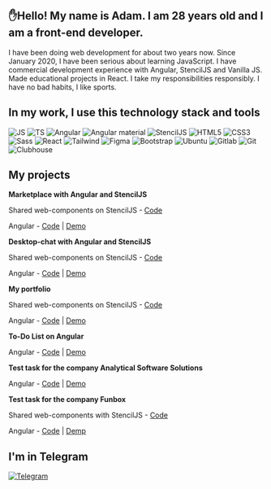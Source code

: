 ## ✋Hello! My name is Adam. I am 28 years old and I am a front-end developer.

I have been doing web development for about two years now. Since January 2020, I have been serious about learning JavaScript.
I have commercial development experience with Angular, StencilJS and Vanilla JS.
Made educational projects in React.
I take my responsibilities responsibly.
I have no bad habits, I like sports.

## In my work, I use this technology stack and tools
![JS](https://img.shields.io/badge/JavaScript-323330?style=for-the-badge&logo=javascript&logoColor=F7DF1E.jpg) ![TS](https://img.shields.io/badge/TypeScript-007ACC?style=for-the-badge&logo=typescript&logoColor=white) ![Angular](https://img.shields.io/badge/Angular-DD0031?style=for-the-badge&logo=angular&logoColor=white) ![Angular material](https://img.shields.io/badge/Angular_material-DD0031?style=for-the-badge&logo=angular&logoColor=whitee) ![StencilJS](https://img.shields.io/badge/StencilJS-black?style=for-the-badge&logo=ionic&logoColor=white) ![HTML5](https://img.shields.io/badge/HTML5-E34F26?style=for-the-badge&logo=html5&logoColor=white) ![СSS3](https://img.shields.io/badge/CSS3-1572B6?style=for-the-badge&logo=css3&logoColor=white) ![Sass](https://img.shields.io/badge/Sass-CC6699?style=for-the-badge&logo=sass&logoColor=white) ![React](https://img.shields.io/badge/React-20232A?style=for-the-badge&logo=react&logoColor=61DAFB) ![Tailwind](https://img.shields.io/badge/Tailwind_CSS-38B2AC?style=for-the-badge&logo=tailwind-css&logoColor=white) ![Figma](https://img.shields.io/badge/Figma-F24E1E?style=for-the-badge&logo=figma&logoColor=white) ![Bootstrap](https://img.shields.io/badge/Bootstrap-563D7C?style=for-the-badge&logo=bootstrap&logoColor=white) ![Ubuntu](https://img.shields.io/badge/Ubuntu-E95420?style=for-the-badge&logo=ubuntu&logoColor=white) ![Gitlab](https://img.shields.io/badge/GitLab-330F63?style=for-the-badge&logo=gitlab&logoColor=white) ![Git](https://img.shields.io/badge/Git-F05032?style=for-the-badge&logo=git&logoColor=white) ![Clubhouse](https://img.shields.io/badge/clubhouse-6515DD?style=for-the-badge&logo=clubhouse&logoColor=white)

## My projects

**Marketplace with Angular and StencilJS**  

Shared web-components on StencilJS - [Code](https://github.com/almalib/s-market)  

Angular - [Code](https://github.com/almalib/ng-market) | [Demo](https://almalib.github.io/ng-market)  


**Desktop-chat with Angular and StencilJS**  

Shared web-components on StencilJS - [Code](https://github.com/almalib/stencil-chat)  

Angular - [Code](https://github.com/almalib/ng-chat) | [Demo](https://almalib.github.io/ng-chat)  


**My portfolio**  

Shared web-components on StencilJS - [Code](https://github.com/almalib/s-promo)  

Angular - [Code](https://github.com/almalib/ng-promo) | [Demo](https://almalib.github.io/ng-promo)  


**To-Do List on Angular**  

Angular - [Code](https://github.com/almalib/todo-list) | [Demo](https://almalib.github.io/todo-list)  


**Test task for the company Analytical Software Solutions**  

Angular - [Code](https://github.com/almalib/crud-app) | [Demo](https://almalib.github.io/crud-app)  


**Test task for the company Funbox**  

Shared web-components with StencilJS - [Code](https://github.com/almalib/s-funbox)  

Angular - [Code](https://github.com/almalib/ng-funbox) | [Demp](https://almalib.github.io/ng-funbox)  
  
  

## I'm in Telegram
<a href="https://teleg.run/free_side" rel="nofollow">
<img src="https://camo.githubusercontent.com/dff510e1fc950068c2459737c7373ebe8c3c95e8d80a477c2268ec589ffd41f1/68747470733a2f2f696d672e736869656c64732e696f2f62616467652f54656c656772616d2d7265643f7374796c653d736f6369616c266c6f676f3d74656c656772616d" alt="Telegram" data-canonical-src="https://img.shields.io/badge/Telegram-red?style=social&amp;logo=telegram" style="max-width:100%;">
</a>



